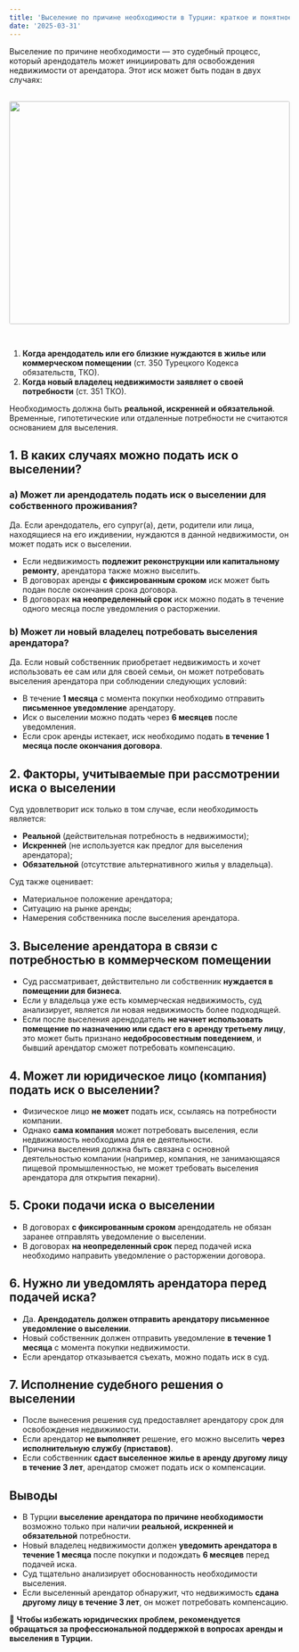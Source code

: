 ```yaml
---
title: 'Выселение по причине необходимости в Турции: краткое и понятное руководство для граждан России'
date: '2025-03-31'
---
```


Выселение по причине необходимости — это судебный процесс, который арендодатель может инициировать для освобождения недвижимости от арендатора. Этот иск может быть подан в двух случаях:
<img src="https://karayaka.ru/images/article3.jpg" width=100% height="400" style="object-fit: cover; border-radius: 3px; margin: 30px auto;" />

1.  **Когда арендодатель или его близкие нуждаются в жилье или коммерческом помещении** (ст. 350 Турецкого Кодекса обязательств, ТКО).
2.  **Когда новый владелец недвижимости заявляет о своей потребности** (ст. 351 ТКО).

Необходимость должна быть **реальной, искренней и обязательной**. Временные, гипотетические или отдаленные потребности не считаются основанием для выселения.

## 1. В каких случаях можно подать иск о выселении?

### a) Может ли арендодатель подать иск о выселении для собственного проживания?

Да. Если арендодатель, его супруг(а), дети, родители или лица, находящиеся на его иждивении, нуждаются в данной недвижимости, он может подать иск о выселении.

- Если недвижимость **подлежит реконструкции или капитальному ремонту**, арендатора также можно выселить.
- В договорах аренды **с фиксированным сроком** иск может быть подан после окончания срока договора.
- В договорах **на неопределенный срок** иск можно подать в течение одного месяца после уведомления о расторжении.

### b) Может ли новый владелец потребовать выселения арендатора?

Да. Если новый собственник приобретает недвижимость и хочет использовать ее сам или для своей семьи, он может потребовать выселения арендатора при соблюдении следующих условий:

- В течение **1 месяца** с момента покупки необходимо отправить **письменное уведомление** арендатору.
- Иск о выселении можно подать через **6 месяцев** после уведомления.
- Если срок аренды истекает, иск необходимо подать **в течение 1 месяца после окончания договора**.

## 2. Факторы, учитываемые при рассмотрении иска о выселении

Суд удовлетворит иск только в том случае, если необходимость является:

- **Реальной** (действительная потребность в недвижимости);
- **Искренней** (не используется как предлог для выселения арендатора);
- **Обязательной** (отсутствие альтернативного жилья у владельца).

Суд также оценивает:

- Материальное положение арендатора;
- Ситуацию на рынке аренды;
- Намерения собственника после выселения арендатора.

## 3. Выселение арендатора в связи с потребностью в коммерческом помещении

- Суд рассматривает, действительно ли собственник **нуждается в помещении для бизнеса**.
- Если у владельца уже есть коммерческая недвижимость, суд анализирует, является ли новая недвижимость более подходящей.
- Если после выселения арендодатель **не начнет использовать помещение по назначению или сдаст его в аренду третьему лицу**, это может быть признано **недобросовестным поведением**, и бывший арендатор сможет потребовать компенсацию.

## 4. Может ли юридическое лицо (компания) подать иск о выселении?

- Физическое лицо **не может** подать иск, ссылаясь на потребности компании.
- Однако **сама компания** может потребовать выселения, если недвижимость необходима для ее деятельности.
- Причина выселения должна быть связана с основной деятельностью компании (например, компания, не занимающаяся пищевой промышленностью, не может требовать выселения арендатора для открытия пекарни).

## 5. Сроки подачи иска о выселении

- В договорах **с фиксированным сроком** арендодатель не обязан заранее отправлять уведомление о выселении.
- В договорах **на неопределенный срок** перед подачей иска необходимо направить уведомление о расторжении договора.

## 6. Нужно ли уведомлять арендатора перед подачей иска?

- Да. **Арендодатель должен отправить арендатору письменное уведомление о выселении**.
- Новый собственник должен отправить уведомление **в течение 1 месяца** с момента покупки недвижимости.
- Если арендатор отказывается съехать, можно подать иск в суд.

## 7. Исполнение судебного решения о выселении

- После вынесения решения суд предоставляет арендатору срок для освобождения недвижимости.
- Если арендатор **не выполняет** решение, его можно выселить **через исполнительную службу (приставов)**.
- Если собственник **сдаст выселенное жилье в аренду другому лицу в течение 3 лет**, арендатор сможет подать иск о компенсации.

## Выводы

- В Турции **выселение арендатора по причине необходимости** возможно только при наличии **реальной, искренней и обязательной** потребности.
- Новый владелец недвижимости должен **уведомить арендатора в течение 1 месяца** после покупки и подождать **6 месяцев** перед подачей иска.
- Суд тщательно анализирует обоснованность необходимости выселения.
- Если выселенный арендатор обнаружит, что недвижимость **сдана другому лицу в течение 3 лет**, он может потребовать компенсацию.

📌 **Чтобы избежать юридических проблем, рекомендуется обращаться за профессиональной поддержкой в вопросах аренды и выселения в Турции.**

